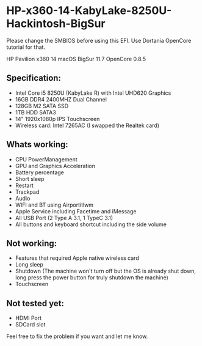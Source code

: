 # HP-x360-14-KabyLake-8250U-Hackintosh-BigSur

Please change the SMBIOS before using this EFI. Use Dortania OpenCore tutorial for that.

HP Pavilion x360 14
macOS BigSur 11.7
OpenCore 0.8.5

Specification:
---------------
- Intel Core i5 8250U (KabyLake R) with Intel UHD620 Graphics
- 16GB DDR4 2400MHZ Dual Channel
- 128GB M2 SATA SSD
- 1TB HDD SATA3
- 14" 1920x1080p IPS Touchscreen
- Wireless card: Intel 7265AC (I swapped the Realtek card)

Whats working:
------------
- CPU PowerManagement
- GPU and Graphics Acceleration
- Battery percentage
- Short sleep
- Restart
- Trackpad
- Audio
- WIFI and BT using Airportitlwm
- Apple Service including Facetime and iMessage
- All USB Port (2 Type A 3.1, 1 TypeC 3.1)
- All buttons and keyboard shortcut including the side volume

Not working:
------------
- Features that required Apple native wireless card
- Long sleep
- Shutdown (The machine won't turn off but the OS is already shut down, long press the power button for truly shutdown the machine)
- Touchscreen

Not tested yet:
---------
- HDMI Port
- SDCard slot

Feel free to fix the problem if you want and let me know.
